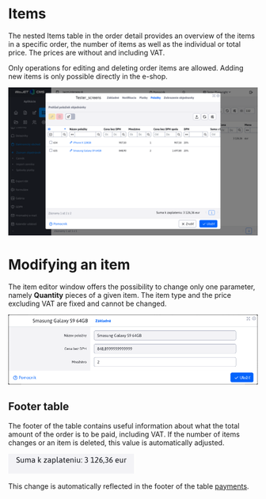 # Items

The nested Items table in the order detail provides an overview of the items in a specific order, the number of items as well as the individual or total price. The prices are without and including VAT.

Only operations for editing and deleting order items are allowed. Adding new items is only possible directly in the e-shop.

![](editor_items.png)

# Modifying an item

The item editor window offers the possibility to change only one parameter, namely **Quantity** pieces of a given item. The item type and the price excluding VAT are fixed and cannot be changed.

![](editor_items_editor.png)

## Footer table

The footer of the table contains useful information about what the total amount of the order is to be paid, including VAT. If the number of items changes or an item is deleted, this value is automatically adjusted.

![](editor_items_footer.png)

This change is automatically reflected in the footer of the table [payments](./payments.md#foot-of-the-table).

